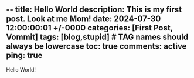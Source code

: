 --
title: Hello World
description: This is my first post.  Look at me Mom!
date: 2024-07-30 12:00:00:01 +/-0000
categories: [First Post, Vommit]
tags: [blog,stupid]     # TAG names should always be lowercase
toc: true
comments: active
ping: true
---

Hello World!